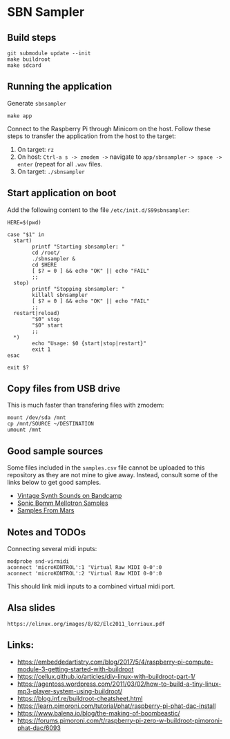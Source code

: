 # SBN Sampler

## Build steps

    git submodule update --init
    make buildroot
    make sdcard

## Running the application

Generate `sbnsampler`

    make app

Connect to the Raspberry Pi through Minicom on the host. Follow these steps to transfer the application from the host to the target:

1. On target: `rz`
2. On host: `Ctrl-a s -> zmodem ->` navigate to `app/sbnsampler` `-> space -> enter` (repeat for all `.wav` files.
3. On target: `./sbnsampler`

## Start application on boot

Add the following content to the file `/etc/init.d/S99sbnsampler`:

    HERE=$(pwd)

    case "$1" in
      start)
            printf "Starting sbnsampler: "
            cd /root/
            ./sbnsampler &
            cd $HERE
            [ $? = 0 ] && echo "OK" || echo "FAIL"
            ;;
      stop)
            printf "Stopping sbnsampler: "
            killall sbnsampler
            [ $? = 0 ] && echo "OK" || echo "FAIL"
            ;;
      restart|reload)
            "$0" stop
            "$0" start
            ;;
      *)
            echo "Usage: $0 {start|stop|restart}"
            exit 1
    esac

    exit $?

## Copy files from USB drive

This is much faster than transfering files with zmodem:

    mount /dev/sda /mnt
    cp /mnt/SOURCE ~/DESTINATION
    umount /mnt

## Good sample sources

Some files included in the `samples.csv` file cannot be uploaded to this repository as they are not mine to give away. Instead, consult some of the links below to get good samples.

- [Vintage Synth Sounds on Bandcamp](https://vintagesynthsamples.bandcamp.com/)
- [Sonic Bomm Mellotron Samples](https://sonicbloom.net/en/free-sb-mellotron-samples/)
- [Samples From Mars](https://samplesfrommars.com/)

## Notes and TODOs

Connecting several midi inputs:

    modprobe snd-virmidi
    aconnect 'microKONTROL':1 'Virtual Raw MIDI 0-0':0
    aconnect 'microKONTROL':2 'Virtual Raw MIDI 0-0':0

This should link midi inputs to a combined virtual midi port.


## Alsa slides

    https://elinux.org/images/8/82/Elc2011_lorriaux.pdf

## Links:

- <https://embeddedartistry.com/blog/2017/5/4/raspberry-pi-compute-module-3-getting-started-with-buildroot>
- <https://cellux.github.io/articles/diy-linux-with-buildroot-part-1/>
- <https://agentoss.wordpress.com/2011/03/02/how-to-build-a-tiny-linux-mp3-player-system-using-buildroot/>
- <https://blog.inf.re/buildroot-cheatsheet.html>
- <https://learn.pimoroni.com/tutorial/phat/raspberry-pi-phat-dac-install>
- <https://www.balena.io/blog/the-making-of-boombeastic/>
- <https://forums.pimoroni.com/t/raspberry-pi-zero-w-buildroot-pimoroni-phat-dac/6093>
